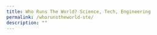 ```yaml
---
title: Who Runs The World? Science, Tech, Engineering
permalink: /whorunstheworld-ste/
description: ""
---
```

